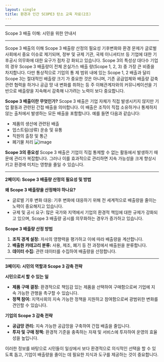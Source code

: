 ```yaml
---
layout: single
title: 환경과 인간 SCOPE3 탄소 교육 자료(2조)
---
```


---

Scope 3 배출 이해: 시민을 위한 안내서

---

Scope 3 배출의 이해
Scope 3 배출량 산정의 필요성
기후변화와 환경 문제가 글로벌 사회에서 중요 이슈로 제기되며, 정부 및 규제 
기관, 국제 이니셔티브 등 기업에 대한 기후공시 의무화에 대한 요구가 점차 강
화되고 있습니다. 
Scope 3의 특성상 대다수 기업의 경우 Scope 3 배출량이 전체 온실가스 배출
량(Scope 1, 2, 3) 중 가장 큰 비중을 차지합니다. 다만 통상적으로 기업의 통
제 범위 내에 있는 Scope 1, 2 배출과 달리 Scope 3는 절대적인 배출량 크기
가 중요한 것은 아니며, 기존 공급업체와 배출량 감축 관련 협력을 하거나 공급
망 내 변화를 취하는 등 주 이해관계자와의 커뮤니케이션을 기반으로 배출량을 
지속해서 감축해 나가려는 노력이 보다 중요합니다.

**Scope 3 배출이란 무엇인가?**
Scope 3 배출은 기업 자체가 직접 발생시키지 않지만 기업 활동과 관련된 간접 배출을 의미합니다. 이 배출은 조직이 직접 소유하거나 통제하지 않는 출처에서 발생하는 모든 배출을 포함합니다. 예를 들면 다음과 같습니다:
- 제품의 생산에 관련된 배출
- 업스트림(상류) 운송 및 유통
- 직원의 출장 및 통근
- 폐기물 처리
![image](https://github.com/user-attachments/assets/6b2cf64e-2b5c-4583-b008-06e848271055)

**Scope 3의 중요성**
Scope 3 배출은 기업이 직접 통제할 수 없는 활동에서 발생하기 때문에 관리가 복잡합니다. 그러나 이를 효과적으로 관리하면 지속 가능성을 크게 향상시키고 환경에 미치는 영향을 줄일 수 있습니다.

---

**2페이지: Scope 3 배출량 산정의 필요성 및 방법**

**왜 Scope 3 배출량을 산정해야 하나요?**
- 글로벌 기후 변화 대응: 기후 변화에 대응하기 위해 전 세계적으로 배출량을 줄이는 노력이 중요해지고 있습니다.
- 규제 및 공시 요구: 많은 국가와 지역에서 기업의 환경적 책임에 대한 규제가 강화되고 있으며, Scope 3 배출량 공시를 의무화하는 경우가 증가하고 있습니다.

**Scope 3 배출량 산정 방법**
1. **조직 경계 설정:** 자사의 영향력을 평가하고 이에 따라 배출량을 계산합니다.
2. **배출원 카테고리 분류:** 사용, 제조, 폐기 등 전 과정에서 배출원을 분류합니다.
3. **데이터 수집:** 관련 데이터를 수집하여 배출량을 산정합니다.

---

**3페이지: 시민의 역할과 Scope 3 감축 전략**

**시민으로서 할 수 있는 일**
- **제품 구매 결정:** 환경적으로 책임감 있는 제품을 선택하여 구매함으로써 기업에 지속 가능한 관행을 촉구할 수 있습니다.
- **정책 참여:** 지역사회의 지속 가능한 정책을 지원하고 참여함으로써 광범위한 변화를 견인할 수 있습니다.

**기업의 Scope 3 감축 전략**
- **공급망 관리:** 지속 가능한 공급망을 구축하여 간접 배출을 줄입니다.
- **투자 및 구매 정책:** 환경적 기준을 충족하는 자재 및 서비스에 투자하여 운영의 효율성을 높입니다.

이러한 정보를 바탕으로 시민들이 일상에서 보다 환경적으로 의식적인 선택을 할 수 있도록 돕고, 기업이 배출량을 줄이는 데 필요한 지식과 도구를 제공하는 것이 중요합니다.
